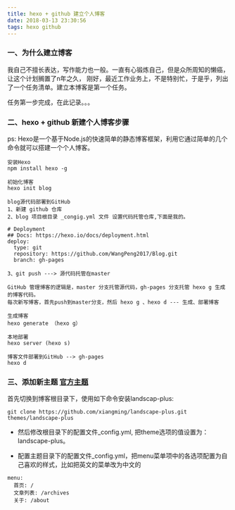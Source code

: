 ```yaml
---
title: hexo + github 建立个人博客
date: 2018-03-13 23:30:56
tags: hexo github
---
```


### 一、为什么建立博客

我自己不擅长表达，写作能力也一般。一直有心锻炼自己，但是众所周知的懒癌，让这个计划搁置了n年之久，
刚好，最近工作业务上，不是特别忙，于是乎，列出了一个任务清单。建立本博客是第一个任务。

任务第一步完成，在此记录。。。

<!-- more -->

### 二、hexo + github 新建个人博客步骤

ps: Hexo是一个基于Node.js的快速简单的静态博客框架，利用它通过简单的几个命令就可以搭建一个个人博客。

```
安装Hexo
npm install hexo -g

初始化博客
hexo init blog

blog源代码部署到GitHub
1、新建 github 仓库
2、blog 项目根目录 _congig.yml 文件 设置代码托管仓库,下面是我的。

# Deployment
## Docs: https://hexo.io/docs/deployment.html
deploy:
  type: git
  repository: https://github.com/WangPeng2017/Blog.git
  branch: gh-pages

3、git push ---> 源代码托管在master

GitHub 管理博客的逻辑是，master 分支托管源代码，gh-pages 分支托管 hexo g 生成的博客代码。
每次新写博客，首先push到master分支，然后 hexo g 、hexo d --- 生成、部署博客

生成博客
hexo generate （hexo g）

本地部署
hexo server (hexo s)

博客文件部署到GitHub --> gh-pages
hexo d

```

### 三、添加新主题 [官方主题](https://hexo.io/themes/)

首先切换到博客根目录下，使用如下命令安装landscap-plus:
```
git clone https://github.com/xiangming/landscape-plus.git themes/landscape-plus

```

* 然后修改根目录下的配置文件_config.yml, 把theme选项的值设置为：landscape-plus。

* 配置主题目录下的配置文件_config.yml，把menu菜单项中的各选项配置为自己喜欢的样式，比如把英文的菜单改为中文的

```
menu:
  首页: /
  文章列表: /archives
  关于: /about

```






